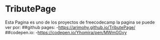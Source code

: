 # TributePage
Esta Pagina es uno de los proyectos de freecodecamp
la pagina se puede ver por:
##github pages:
-https://arimohy.github.io/TributePage/
##codepen.io: 
-https://codepen.io/Yhomira/pen/MWmGGvy
